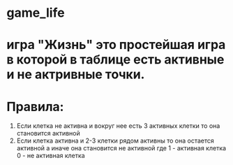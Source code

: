 # game_life
# игра "Жизнь" это простейшая игра в которой в таблице есть активные и не актривные точки.
# Правила:
1) Если клетка не активна и вокруг нее есть 3 активных клетки то она становится активной
2) Если клетка активна и 2-3 клетки рядом активны то она остается активной а иначе она становится не активной
где 1 - активная клетка
    0 - не активная клетка
